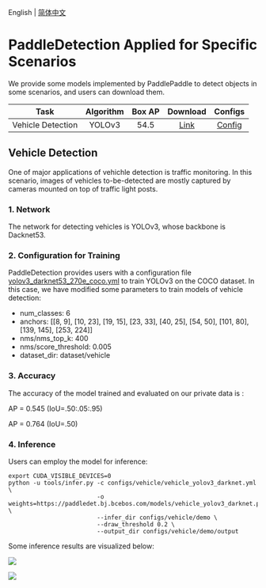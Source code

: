English | [简体中文](README_cn.md)
# PaddleDetection Applied for Specific Scenarios

We provide some models implemented by PaddlePaddle to detect objects in some scenarios, and users can download them.

| Task                 | Algorithm | Box AP | Download                                                                                | Configs |
|:--------------------:|:---------:|:------:| :-------------------------------------------------------------------------------------: |:------:|
| Vehicle Detection    |  YOLOv3  |  54.5  | [Link](https://paddledet.bj.bcebos.com/models/vehicle_yolov3_darknet.pdparams) | [Config](https://github.com/PaddlePaddle/PaddleDetection/tree/release/2.3/configs/vehicle/vehicle_yolov3_darknet.yml) |

## Vehicle Detection

One of major applications of vehichle detection is traffic monitoring. In this scenario, images of vehicles to-be-detected are mostly captured by cameras mounted on top of traffic light posts.

### 1. Network

The network for detecting vehicles is YOLOv3, whose backbone is Dacknet53.

### 2. Configuration for Training

PaddleDetection provides users with a configuration file [yolov3_darknet53_270e_coco.yml](https://github.com/PaddlePaddle/PaddleDetection/blob/release/2.3/configs/yolov3/yolov3_darknet53_270e_coco.yml) to train YOLOv3 on the COCO dataset. In this case, we have modified some parameters to train models of vehicle detection:

* num_classes: 6
* anchors: [[8, 9], [10, 23], [19, 15], [23, 33], [40, 25], [54, 50], [101, 80], [139, 145], [253, 224]]
* nms/nms_top_k: 400
* nms/score_threshold: 0.005
* dataset_dir: dataset/vehicle

### 3. Accuracy

The accuracy of the model trained and evaluated on our private data is :

AP = 0.545 (IoU=.50:.05:.95)

AP = 0.764 (IoU=.50)

### 4. Inference

Users can employ the model for inference:

```
export CUDA_VISIBLE_DEVICES=0
python -u tools/infer.py -c configs/vehicle/vehicle_yolov3_darknet.yml \
                         -o weights=https://paddledet.bj.bcebos.com/models/vehicle_yolov3_darknet.pdparams \
                         --infer_dir configs/vehicle/demo \
                         --draw_threshold 0.2 \
                         --output_dir configs/vehicle/demo/output
```

Some inference results are visualized below:

![](../../docs/images/VehicleDetection_001.jpeg)

![](../../docs/images/VehicleDetection_005.png)
